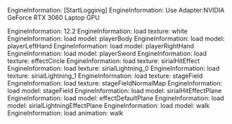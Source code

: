 EngineInformation:     [StartLogginig]
EngineInformation:     Use Adapter:NVIDIA GeForce RTX 3060 Laptop GPU

EngineInformation:     12.2
EngineInformation:     load texture: white
EngineInformation:     load model: playerBody
EngineInformation:     load model: playerLeftHand
EngineInformation:     load model: playerRightHand
EngineInformation:     load model: playerSword
EngineInformation:     load texture: effectCircle
EngineInformation:     load texture: sirialHitEffect
EngineInformation:     load texture: sirialLightning_0
EngineInformation:     load texture: sirialLightning_1
EngineInformation:     load texture: stageField
EngineInformation:     load texture: stageFieldNormalMap
EngineInformation:     load model: stageField
EngineInformation:     load model: sirialHitEffectPlane
EngineInformation:     load model: effectDefaultPlane
EngineInformation:     load model: sirialLightningEffectPlane
EngineInformation:     load model: walk
EngineInformation:     load animation: walk
